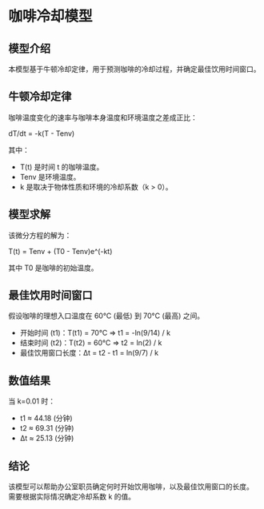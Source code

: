 
# 咖啡冷却模型

## 模型介绍

本模型基于牛顿冷却定律，用于预测咖啡的冷却过程，并确定最佳饮用时间窗口。

## 牛顿冷却定律

咖啡温度变化的速率与咖啡本身温度和环境温度之差成正比：

dT/dt = -k(T - Tenv)

其中：

*   T(t) 是时间 t 的咖啡温度。
*   Tenv 是环境温度。
*   k 是取决于物体性质和环境的冷却系数（k > 0）。

## 模型求解

该微分方程的解为：

T(t) = Tenv + (T0 - Tenv)e^(-kt)

其中 T0 是咖啡的初始温度。

## 最佳饮用时间窗口

假设咖啡的理想入口温度在 60°C (最低) 到 70°C (最高) 之间。

*   开始时间 (t1)：T(t1) = 70°C  => t1 = -ln(9/14) / k
*   结束时间 (t2)：T(t2) = 60°C  => t2 = ln(2) / k
*   最佳饮用窗口长度：Δt = t2 - t1 = ln(9/7) / k

## 数值结果

当 k=0.01 时：

*   t1 ≈ 44.18 (分钟)
*   t2 ≈ 69.31 (分钟)
*   Δt ≈ 25.13 (分钟)

## 结论

该模型可以帮助办公室职员确定何时开始饮用咖啡，以及最佳饮用窗口的长度。 需要根据实际情况确定冷却系数 k 的值。
